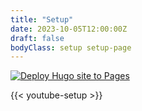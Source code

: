 ```yaml
---
title: "Setup"
date: 2023-10-05T12:00:00Z
draft: false
bodyClass: setup setup-page
---
```

[![Deploy Hugo site to Pages](https://github.com/jloosli/ecclespark-info/actions/workflows/hugo.yml/badge.svg)](https://github.com/jloosli/ecclespark-info/actions/workflows/hugo.yml)

{{< youtube-setup >}}
